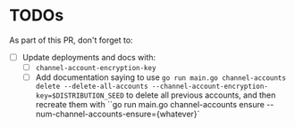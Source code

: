 # TODOs

As part of this PR, don't forget to:

- [ ] Update deployments and docs with:
  - [ ] `channel-account-encryption-key`
  - [ ] Add documentation saying to use `go run main.go channel-accounts delete --delete-all-accounts --channel-account-encryption-key=$DISTRIBUTION_SEED` to delete all previous accounts, and then recreate them with ``go run main.go channel-accounts ensure --num-channel-accounts-ensure={whatever}`
